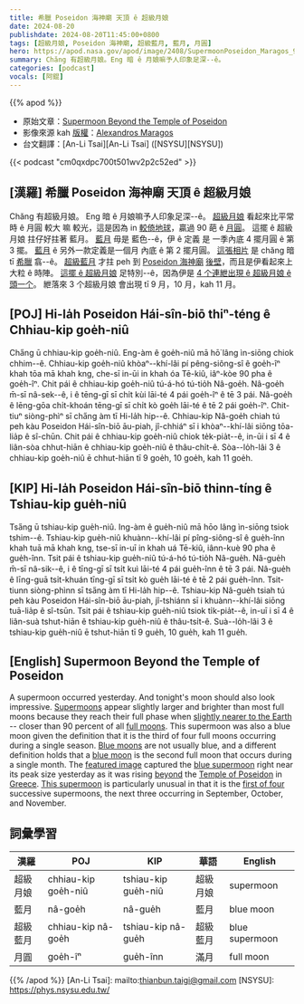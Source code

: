 ```yaml
---
title: 希臘 Poseidon 海神廟 天頂 ê 超級月娘
date: 2024-08-20
publishdate: 2024-08-20T11:45:00+0800
tags: [超級月娘, Poseidon 海神廟, 超級藍月, 藍月, 月圓]
hero: https://apod.nasa.gov/apod/image/2408/SupermoonPoseidon_Maragos_960.jpg
summary: Chăng 有超級月娘。Eng 暗 ê 月娘嘛予人印象足深--ê。
categories: [podcast]
vocals: [阿錕]
---
```


{{% apod %}}

- 原始文章：[Supermoon Beyond the Temple of Poseidon](https://apod.nasa.gov/apod/ap240820.html)
- 影像來源 kah [版權][copyright]：[Alexandros Maragos](https://www.instagram.com/alexmaragos/)
- 台文翻譯：[An-Li Tsai][An-Li Tsai] ([NSYSU][NSYSU])

{{< podcast "cm0qxdpc700t501wv2p2c52ed" >}}

## [漢羅] 希臘 Poseidon 海神廟 天頂 ê 超級月娘
Chăng 有超級月娘。
Eng 暗 ê 月娘嘛予人印象足深--ê。
[超級月娘][Supermoons] 看起來比平常時 ê 月圓 較大 嘛 較光，這是因為 in [較倚地球][slightly nearer to the Earth]，贏過 90 葩 ê [月圓][full moons]。
這擺 ê 超級月娘 拄仔好拄著 藍月。
[藍月][Blue moons] 毋是 藍色--ê，伊 ê 定義 是 一季內底 4 擺月圓 ê 第 3 擺。
[藍月][blue moon] ê 另外一款定義是一個月 內底 ê 第 2 擺月圓。
[這張相片][featured image] 是 chăng 暗 tī [希臘][Greece] 翕--ê。
[超級藍月][blue supermoon] 才拄 peh 到 [Poseidon 海神廟][Temple of Poseidon] [後壁][beyond]，而且是伊看起來上大粒 ê 時陣。
[這擺 ê 超級月娘][This supermoon] 足特別--ê，因為伊是 [4 个連紲出現 ê 超級月娘 ê 頭一个][first of four]。
紲落來 3 个超級月娘 會出現 tī 9 月，10 月，kah 11 月。

## [POJ] Hi-la̍h Poseidon Hái-sîn-biō thiⁿ-téng ê Chhiau-kip goe̍h-niû
Cha̋ng ū chhiau-kip goe̍h-niû.
Eng-àm ê goe̍h-niû mā hō͘ lâng ìn-siōng chiok chhim--ê.
Chhiau-kip goe̍h-niû khòaⁿ--khí-lâi pí pêng-siông-sî ê goe̍h-îⁿ khah tōa mā khah kng, che-sī in-ūi in khah óa Tē-kiû, iâⁿ-kòe 90 pha ê goe̍h-îⁿ.
Chit pái ê chhiau-kip goe̍h-niû tú-á-hó tú-tio̍h Nâ-goe̍h.
Nâ-goe̍h m̄-sī nâ-sek--ê, i ê tēng-gī sī chi̍t kùi lāi-té 4 pái goe̍h-îⁿ ê tē 3 pái.
Nâ-goe̍h ê lēng-gōa chi̍t-khoán tēng-gī sī chi̍t kò goe̍h lāi-té ê tē 2 pái goe̍h-îⁿ.
Chit-tiuⁿ siòng-phìⁿ sī cha̋ng àm tī Hi-la̍h hip--ê.
Chhiau-kip Nâ-goe̍h chiah tú peh kàu Poseidon Hái-sîn-biō āu-piah, jî-chhiáⁿ sī i khòaⁿ--khí-lâi siōng tōa-lia̍p ê sî-chūn.
Chit pái ê chhiau-kip goe̍h-niû chiok te̍k-pia̍t--ê, in-ūi i sī 4 ê liân-sòa chhut-hiān ê chhiau-kip goe̍h-niû ê thâu-chi̍t-ê.
Sòa--lo̍h-lâi 3 ê chhiau-kip goe̍h-niû ē chhut-hiān tī 9 goe̍h, 10 goe̍h, kah 11 goe̍h.

## [KIP] Hi-la̍h Poseidon Hái-sîn-biō thinn-tíng ê Tshiau-kip gue̍h-niû
Tsa̋ng ū tshiau-kip gue̍h-niû.
Ing-àm ê gue̍h-niû mā hōo lâng ìn-siōng tsiok tshim--ê.
Tshiau-kip gue̍h-niû khuànn--khí-lâi pí pîng-siông-sî ê gue̍h-înn khah tuā mā khah kng, tse-sī in-uī in khah uá Tē-kiû, iânn-kuè 90 pha ê gue̍h-înn.
Tsit pái ê tshiau-kip gue̍h-niû tú-á-hó tú-tio̍h Nâ-gue̍h.
Nâ-gue̍h m̄-sī nâ-sik--ê, i ê tīng-gī sī tsi̍t kuì lāi-té 4 pái gue̍h-înn ê tē 3 pái.
Nâ-gue̍h ê līng-guā tsi̍t-khuán tīng-gī sī tsi̍t kò gue̍h lāi-té ê tē 2 pái gue̍h-înn.
Tsit-tiunn siòng-phìnn sī tsa̋ng àm tī Hi-la̍h hip--ê.
Tshiau-kip Nâ-gue̍h tsiah tú peh kàu Poseidon Hái-sîn-biō āu-piah, jî-tshiánn sī i khuànn--khí-lâi siōng tuā-lia̍p ê sî-tsūn.
Tsit pái ê tshiau-kip gue̍h-niû tsiok ti̍k-pia̍t--ê, in-uī i sī 4 ê liân-suà tshut-hiān ê tshiau-kip gue̍h-niû ê thâu-tsi̍t-ê.
Suà--lo̍h-lâi 3 ê tshiau-kip gue̍h-niû ē tshut-hiān tī 9 gue̍h, 10 gue̍h, kah 11 gue̍h.

## [English] Supermoon Beyond the Temple of Poseidon
A supermoon occurred yesterday.
And tonight's moon should also look impressive.
[Supermoons][Supermoons] appear slightly larger and brighter than most full moons because they reach their full phase when [slightly nearer to the Earth][slightly nearer to the Earth] -- closer than 90 percent of all [full moons][full moons].
This supermoon was also a blue moon given the definition that it is the third of four full moons occurring during a single season.
[Blue moons][Blue moons] are not usually blue, and a different definition holds that a [blue moon][blue moon] is the second full moon that occurs during a single month.
The [featured image][featured image] captured the [blue supermoon][blue supermoon] right near its peak size yesterday as it was rising [beyond][beyond] the [Temple of Poseidon][Temple of Poseidon] in [Greece][Greece].
[This supermoon][This supermoon] is particularly unusual in that it is the [first of four][first of four] successive supermoons, the next three occurring in September, October, and November.

## 詞彙學習

|漢羅|POJ|KIP|華語|English|
|-|-|-|-|-|
|超級月娘|chhiau-kip goe̍h-niû|tshiau-kip gue̍h-niû|超級月娘|supermoon|
|藍月|nâ-goe̍h|nâ-gue̍h|藍月|blue moon|
|超級藍月|chhiau-kip nâ-goe̍h|tshiau-kip nâ-gue̍h|超級藍月|blue supermoon|
|月圓|goe̍h-îⁿ|gue̍h-înn|滿月|full moon|

{{% /apod %}}
[An-Li Tsai]: mailto:thianbun.taigi@gmail.com
[NSYSU]: https://phys.nsysu.edu.tw/

[copyright]: https://apod.nasa.gov/apod/fap/lib/about_apod.html#srapply
[License3]: https://creativecommons.org/licenses/by/3.0/
[License2]:https://creativecommons.org/licenses/by-nc-nd/2.0/

[Supermoons]:https://science.nasa.gov/solar-system/moon/what-is-a-supermoon/
[slightly nearer to the Earth]:https://earthsky.org/astronomy-essentials/what-is-a-supermoon/
[full moons]:https://apod.nasa.gov/apod/ap220612.html
[Blue moons]:https://moon.nasa.gov/news/197/super-blue-moons-your-questions-answered/
[blue moon]:https://apod.nasa.gov/apod/ap210831.html
[featured image]:https://www.instagram.com/p/C-3NZVEOdaV/
[blue supermoon]:https://apod.nasa.gov/apod/ap230905.html
[beyond]:https://youtu.be/mGl5ALlUI-Q?t=39
[Temple of Poseidon]:https://en.wikipedia.org/wiki/Temple_of_Poseidon,_Sounion
[Greece]:https://en.wikipedia.org/wiki/Greece
[This supermoon]:https://www.smithsonianmag.com/smart-news/a-rare-super-blue-moon-will-be-visible-monday-night-what-does-that-mean-180984928
[first of four]:https://i2.pickpik.com/photos/19/144/45/cat-feeding-young-cat-animal-preview.jpg
